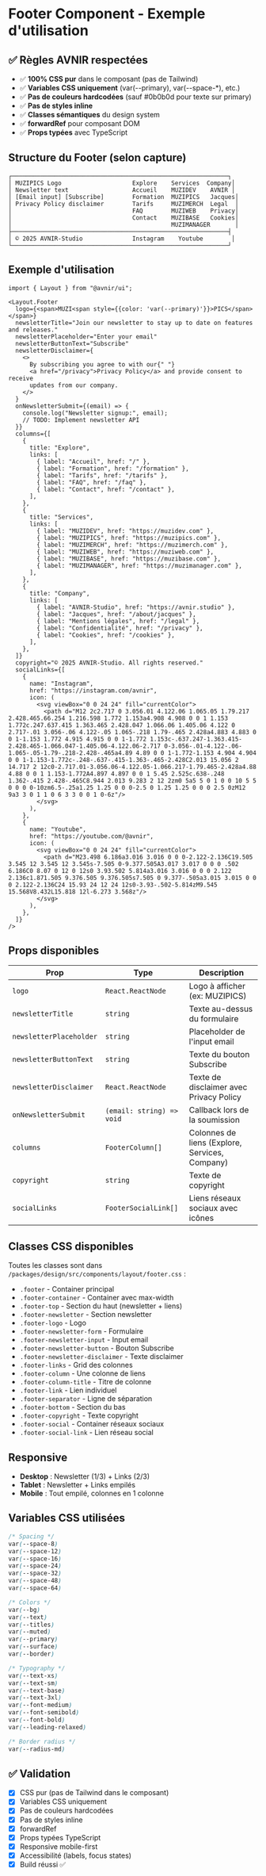 # Footer Component - Exemple d'utilisation

## ✅ Règles AVNIR respectées

- ✅ **100% CSS pur** dans le composant (pas de Tailwind)
- ✅ **Variables CSS uniquement** (var(--primary), var(--space-*), etc.)
- ✅ **Pas de couleurs hardcodées** (sauf #0b0b0d pour texte sur primary)
- ✅ **Pas de styles inline**
- ✅ **Classes sémantiques** du design system
- ✅ **forwardRef** pour composant DOM
- ✅ **Props typées** avec TypeScript

## Structure du Footer (selon capture)

```
┌─────────────────────────────────────────────────────────────┐
│ MUZIPICS Logo                    Explore    Services  Company│
│ Newsletter text                  Accueil    MUZIDEV    AVNIR │
│ [Email input] [Subscribe]        Formation  MUZIPICS   Jacques│
│ Privacy Policy disclaimer        Tarifs     MUZIMERCH  Legal  │
│                                  FAQ        MUZIWEB    Privacy│
│                                  Contact    MUZIBASE   Cookies│
│                                             MUZIMANAGER       │
├─────────────────────────────────────────────────────────────┤
│ © 2025 AVNIR-Studio              Instagram    Youtube        │
└─────────────────────────────────────────────────────────────┘
```

## Exemple d'utilisation

```tsx
import { Layout } from "@avnir/ui";

<Layout.Footer
  logo={<span>MUZI<span style={{color: 'var(--primary)'}}>PICS</span></span>}
  newsletterTitle="Join our newsletter to stay up to date on features and releases."
  newsletterPlaceholder="Enter your email"
  newsletterButtonText="Subscribe"
  newsletterDisclaimer={
    <>
      By subscribing you agree to with our{" "}
      <a href="/privacy">Privacy Policy</a> and provide consent to receive
      updates from our company.
    </>
  }
  onNewsletterSubmit={(email) => {
    console.log("Newsletter signup:", email);
    // TODO: Implement newsletter API
  }}
  columns={[
    {
      title: "Explore",
      links: [
        { label: "Accueil", href: "/" },
        { label: "Formation", href: "/formation" },
        { label: "Tarifs", href: "/tarifs" },
        { label: "FAQ", href: "/faq" },
        { label: "Contact", href: "/contact" },
      ],
    },
    {
      title: "Services",
      links: [
        { label: "MUZIDEV", href: "https://muzidev.com" },
        { label: "MUZIPICS", href: "https://muzipics.com" },
        { label: "MUZIMERCH", href: "https://muzimerch.com" },
        { label: "MUZIWEB", href: "https://muziweb.com" },
        { label: "MUZIBASE", href: "https://muzibase.com" },
        { label: "MUZIMANAGER", href: "https://muzimanager.com" },
      ],
    },
    {
      title: "Company",
      links: [
        { label: "AVNIR-Studio", href: "https://avnir.studio" },
        { label: "Jacques", href: "/about/jacques" },
        { label: "Mentions légales", href: "/legal" },
        { label: "Confidentialité", href: "/privacy" },
        { label: "Cookies", href: "/cookies" },
      ],
    },
  ]}
  copyright="© 2025 AVNIR-Studio. All rights reserved."
  socialLinks={[
    {
      name: "Instagram",
      href: "https://instagram.com/avnir",
      icon: (
        <svg viewBox="0 0 24 24" fill="currentColor">
          <path d="M12 2c2.717 0 3.056.01 4.122.06 1.065.05 1.79.217 2.428.465.66.254 1.216.598 1.772 1.153a4.908 4.908 0 0 1 1.153 1.772c.247.637.415 1.363.465 2.428.047 1.066.06 1.405.06 4.122 0 2.717-.01 3.056-.06 4.122-.05 1.065-.218 1.79-.465 2.428a4.883 4.883 0 0 1-1.153 1.772 4.915 4.915 0 0 1-1.772 1.153c-.637.247-1.363.415-2.428.465-1.066.047-1.405.06-4.122.06-2.717 0-3.056-.01-4.122-.06-1.065-.05-1.79-.218-2.428-.465a4.89 4.89 0 0 1-1.772-1.153 4.904 4.904 0 0 1-1.153-1.772c-.248-.637-.415-1.363-.465-2.428C2.013 15.056 2 14.717 2 12c0-2.717.01-3.056.06-4.122.05-1.066.217-1.79.465-2.428a4.88 4.88 0 0 1 1.153-1.772A4.897 4.897 0 0 1 5.45 2.525c.638-.248 1.362-.415 2.428-.465C8.944 2.013 9.283 2 12 2zm0 5a5 5 0 1 0 0 10 5 5 0 0 0 0-10zm6.5-.25a1.25 1.25 0 0 0-2.5 0 1.25 1.25 0 0 0 2.5 0zM12 9a3 3 0 1 1 0 6 3 3 0 0 1 0-6z"/>
        </svg>
      ),
    },
    {
      name: "Youtube",
      href: "https://youtube.com/@avnir",
      icon: (
        <svg viewBox="0 0 24 24" fill="currentColor">
          <path d="M23.498 6.186a3.016 3.016 0 0 0-2.122-2.136C19.505 3.545 12 3.545 12 3.545s-7.505 0-9.377.505A3.017 3.017 0 0 0 .502 6.186C0 8.07 0 12 0 12s0 3.93.502 5.814a3.016 3.016 0 0 0 2.122 2.136c1.871.505 9.376.505 9.376.505s7.505 0 9.377-.505a3.015 3.015 0 0 0 2.122-2.136C24 15.93 24 12 24 12s0-3.93-.502-5.814zM9.545 15.568V8.432L15.818 12l-6.273 3.568z"/>
        </svg>
      ),
    },
  ]}
/>
```

## Props disponibles

| Prop | Type | Description |
|------|------|-------------|
| `logo` | `React.ReactNode` | Logo à afficher (ex: MUZIPICS) |
| `newsletterTitle` | `string` | Texte au-dessus du formulaire |
| `newsletterPlaceholder` | `string` | Placeholder de l'input email |
| `newsletterButtonText` | `string` | Texte du bouton Subscribe |
| `newsletterDisclaimer` | `React.ReactNode` | Texte de disclaimer avec Privacy Policy |
| `onNewsletterSubmit` | `(email: string) => void` | Callback lors de la soumission |
| `columns` | `FooterColumn[]` | Colonnes de liens (Explore, Services, Company) |
| `copyright` | `string` | Texte de copyright |
| `socialLinks` | `FooterSocialLink[]` | Liens réseaux sociaux avec icônes |

## Classes CSS disponibles

Toutes les classes sont dans `/packages/design/src/components/layout/footer.css` :

- `.footer` - Container principal
- `.footer-container` - Container avec max-width
- `.footer-top` - Section du haut (newsletter + liens)
- `.footer-newsletter` - Section newsletter
- `.footer-logo` - Logo
- `.footer-newsletter-form` - Formulaire
- `.footer-newsletter-input` - Input email
- `.footer-newsletter-button` - Bouton Subscribe
- `.footer-newsletter-disclaimer` - Texte disclaimer
- `.footer-links` - Grid des colonnes
- `.footer-column` - Une colonne de liens
- `.footer-column-title` - Titre de colonne
- `.footer-link` - Lien individuel
- `.footer-separator` - Ligne de séparation
- `.footer-bottom` - Section du bas
- `.footer-copyright` - Texte copyright
- `.footer-social` - Container réseaux sociaux
- `.footer-social-link` - Lien réseau social

## Responsive

- **Desktop** : Newsletter (1/3) + Links (2/3)
- **Tablet** : Newsletter + Links empilés
- **Mobile** : Tout empilé, colonnes en 1 colonne

## Variables CSS utilisées

```css
/* Spacing */
var(--space-8)
var(--space-12)
var(--space-16)
var(--space-24)
var(--space-32)
var(--space-48)
var(--space-64)

/* Colors */
var(--bg)
var(--text)
var(--titles)
var(--muted)
var(--primary)
var(--surface)
var(--border)

/* Typography */
var(--text-xs)
var(--text-sm)
var(--text-base)
var(--text-3xl)
var(--font-medium)
var(--font-semibold)
var(--font-bold)
var(--leading-relaxed)

/* Border radius */
var(--radius-md)
```

## ✅ Validation

- [x] CSS pur (pas de Tailwind dans le composant)
- [x] Variables CSS uniquement
- [x] Pas de couleurs hardcodées
- [x] Pas de styles inline
- [x] forwardRef
- [x] Props typées TypeScript
- [x] Responsive mobile-first
- [x] Accessibilité (labels, focus states)
- [x] Build réussi ✅

